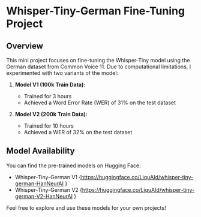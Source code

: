 # Whisper-Tiny-German Fine-Tuning Project

## Overview
This mini project focuses on fine-tuning the Whisper-Tiny model using the German dataset from Common Voice 11. Due to computational limitations, I experimented with two variants of the model:

1. **Model V1 (100k Train Data):**
   - Trained for 3 hours
   - Achieved a Word Error Rate (WER) of 31% on the test dataset

2. **Model V2 (200k Train Data):**
   - Trained for 10 hours
   - Achieved a WER of 32% on the test dataset

## Model Availability
You can find the pre-trained models on Hugging Face:

- Whisper-Tiny-German V1 {https://huggingface.co/LiquAId/whisper-tiny-german-HanNeurAI }
- Whisper-Tiny-German V2 {https://huggingface.co/LiquAId/whisper-tiny-german-V2-HanNeurAI }

Feel free to explore and use these models for your own projects!



